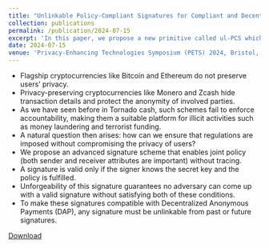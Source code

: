 ```yaml
---
title: "Unlinkable Policy-Compliant Signatures for Compliant and Decentralized Anonymous Payments"
collection: publications
permalink: /publication/2024-07-15
excerpt: 'In this paper, we propose a new primitive called ul-PCS which enables to impose a pre-determined policy in the signature verification process while ensuring the unlinkability of the actions.'
date: 2024-07-15
venue: 'Privacy-Enhancing Technologies Symposium (PETS) 2024, Bristol, UK'
---
```


<ul>
<li> Flagship cryptocurrencies like Bitcoin and Ethereum do not preserve users’ privacy. </li>
<li> Privacy-preserving cryptocurrencies like Monero and Zcash hide transaction details and protect the anonymity of involved parties.</li>
<li> As we have seen before in Tornado cash, such schemes fail to enforce accountability, making them a suitable platform for illicit activities such as money laundering and terrorist funding.</li>
<li> A natural question then arises: how can we ensure that regulations are imposed without compromising the privacy of users?</li>
<li> We propose an advanced signature scheme that enables joint policy (both sender and receiver attributes are important) without tracing.</li>
<li> A signature is valid only if the signer knows the secret key and the policy is fulfilled.</li>
<li> Unforgeability of this signature guarantees no adversary can come up with a valid signature without satisfying both of these conditions.</li>
<li> To make these signatures compatible with Decentralized Anonymous Payments (DAP), any signature must be unlinkable from past or future signatures.</li>
</ul>

[Download](https://eprint.iacr.org/2023/1070.pdf)